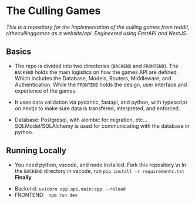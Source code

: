 
# The Culling Games
*This is a repository for the Implementation of the culling games from reddit, r/thecullinggames as a website/api.*
*Engineered using FastAPI and NextJS.*

## Basics
* The repo is divided into two directories (`BACKEND` and `FRONTEND`). The `BACKEND` holds the main logistics on how the 
games API are defined. Which includes the Database, Models, Routers, Middleware, and Authentication. While the `FRONTEND`
holds the design, user interface and experience of the games.

* It uses data validation via pydantic, fastapi, and python, with typescript on nextjs to make sure data is transfered, interpreted, and enforced.

* Database: Postgresql, with alembic for migration, etc... SQLModel/SQLAlchemy is used for communicating with the database in python.

## Running Locally
* You need python, vscode, and node installed. Fork this repository.\n
In the `BACKEND` directory in vscode, run `pip install -r requirements.txt`
**Finally**
- Backend: `uvicorn app.api.main:app --reload`
- FRONTEND: ` npm run dev`